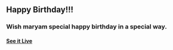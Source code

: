## Happy Birthday!!!

### Wish maryam special happy birthday in a special way.

#### [See it Live](https://relativerez.github.io/maryam-birthday-gift/)



